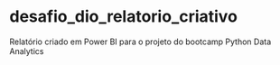 # desafio_dio_relatorio_criativo
Relatório criado em Power BI para o projeto do bootcamp Python Data Analytics
